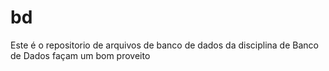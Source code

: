  # bd

Este é o repositorio de arquivos de banco de dados da disciplina de Banco de Dados
façam um bom proveito
